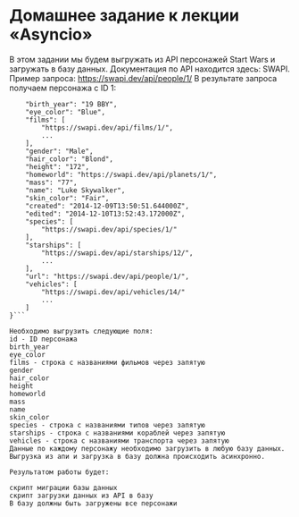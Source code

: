 # Домашнее задание к лекции «Asyncio»
В этом задании мы будем выгружать из API персонажей Start Wars и загружать в базу данных.
Документация по API находится здесь: SWAPI.
Пример запроса: https://swapi.dev/api/people/1/
В результате запроса получаем персонажа с ID 1:

```{
    "birth_year": "19 BBY",
    "eye_color": "Blue",
    "films": [
        "https://swapi.dev/api/films/1/",
        ...
    ],
    "gender": "Male",
    "hair_color": "Blond",
    "height": "172",
    "homeworld": "https://swapi.dev/api/planets/1/",
    "mass": "77",
    "name": "Luke Skywalker",
    "skin_color": "Fair",
    "created": "2014-12-09T13:50:51.644000Z",
    "edited": "2014-12-10T13:52:43.172000Z",
    "species": [
        "https://swapi.dev/api/species/1/"
    ],
    "starships": [
        "https://swapi.dev/api/starships/12/",
        ...
    ],
    "url": "https://swapi.dev/api/people/1/",
    "vehicles": [
        "https://swapi.dev/api/vehicles/14/"
        ...
    ]
}```

Необходимо выгрузить cледующие поля:
id - ID персонажа
birth_year
eye_color
films - строка с названиями фильмов через запятую
gender
hair_color
height
homeworld
mass
name
skin_color
species - строка с названиями типов через запятую
starships - строка с названиями кораблей через запятую
vehicles - строка с названиями транспорта через запятую
Данные по каждому персонажу необходимо загрузить в любую базу данных.
Выгрузка из апи и загрузка в базу должна происходить асинхронно.

Результатом работы будет:

скрипт миграции базы данных
скрипт загрузки данных из API в базу
В базу должны быть загружены все персонажи
